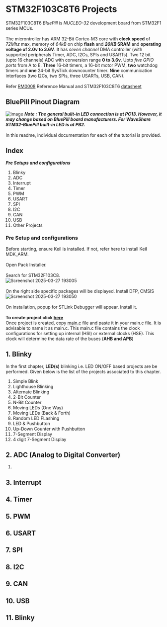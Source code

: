 # STM32F103C8T6 Projects
STM32F103C8T6 *BluePill* is *NUCLEO-32* development board from STM32F1 series MCUs.
<br>
<br>The microntroller has ARM 32-Bit Cortex-M3 core with **clock speed** of *72Mhz* max, memory of *64kB* on chip **flash** and ***20KB* SRAM** and **operating voltage of 2.0v to 3.6V**. It has *seven channel* DMA controller (with supported peripherals Timer, ADC, I2Cs, SPIs and USARTs). Two 12 bit (upto 16 channels) ADC with conversion range **0 to 3.6v**. Upto *five GPIO ports* from A to E. **Three** 16-bit timers, a 16-bit motor PWM, **two** watchdog timers and **one** 24-bit SysTick downcounter timer. **Nine** communication interfaces (two I2Cs, two SPIs, three USARTs, USB, CAN).
<br/>
<br/>Refer [RM0008](https://www.st.com/resource/en/reference_manual/rm0008-stm32f101xx-stm32f102xx-stm32f103xx-stm32f105xx-and-stm32f107xx-advanced-armbased-32bit-mcus-stmicroelectronics.pdf) Reference Manual and STM32F103C8T6 [datasheet](https://www.st.com/resource/en/datasheet/cd00161566.pdf)
## BluePill Pinout Diagram
![image](https://github.com/user-attachments/assets/d8f85397-d5e6-4402-8ca8-7de60f78d5b5)
***Note : The general built-in LED connection is at PC13. However, it may change based on BluePill board manufacturers. For WaveShare STM32-BluePill built-in LED is at PB2.***
<br>
<br>In this readme, individual documentation for each of the tutorial is provided.
## Index
***Pre Setups and configurations***
1. Blinky
2. ADC
3. Interrupt
4. Timer
5. PWM
6. USART
7. SPI
8. I2C
9. CAN
10. USB
11. Other Projects

### Pre Setup and configurations
Before starting, ensure Keil is installed. If not, refer here to install Keil MDK_ARM.
<br>
<br/>Open Pack Installer.
<br/>
<br>Search for STM32F103C8.
<br/>![Screenshot 2025-03-27 193005](https://github.com/user-attachments/assets/2252c3cb-cc2b-43f0-bcc9-1cc7f4d02cc1)
<br/>
<br>On the right side specific packages will be displayed. Install DFP, CMSIS
<br/>![Screenshot 2025-03-27 193050](https://github.com/user-attachments/assets/52359909-17b5-4a40-bdb1-a9927e6fd19f)
<br><br>On installation, popup for STLink Debugger will appear. Install it.
<br>
<br>**To create project click [here](https://github.com/AumDhabalia/STM32-Projects/blob/main/README.md#project-creation-on-keil)**
<br>Once project is created, copy [main.c](STM32F103C8T6/main.c) file and paste it in your main.c file. It is advisable to name it as main.c. This main.c file contains the clock configurations for setting up internal (HSI) or external clocks (HSE). This clock will determine the data rate of the buses (**AHB and APB**)
<br>
## 1. Blinky
In the first chapter, **LED(s)** blinking i.e. LED ON/OFF based projects are be performed. Given below is the list of the projects associated to this chapter.<br/>
   1. Simple Blink
   2. Lighthouse Blinking
   3. Alternate Blinking
   4. 2-Bit Counter
   5. N-Bit Counter
   6. Moving LEDs (One Way)
   7. Moving LEDs (Back & Forth)
   8. Random LED FLashing
   9. LED & Pushbutton
   10. Up-Down Counter with Pushbutton
   11. 7-Segment Display
   12. 4 digit 7-Segment Display
## 2. ADC (Analog to Digital Converter)
   1.
## 3. Interrupt
## 4. Timer
## 5. PWM
## 6. USART
## 7. SPI
## 8. I2C
## 9. CAN
## 10. USB
## 11. Blinky

